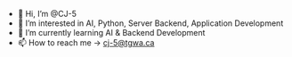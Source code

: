 - 👋 Hi, I’m @CJ-5
- 👀 I’m interested in AI, Python, Server Backend, Application Development
- 🌱 I’m currently learning AI & Backend Development
- 📫 How to reach me -> cj-5@tgwa.ca

